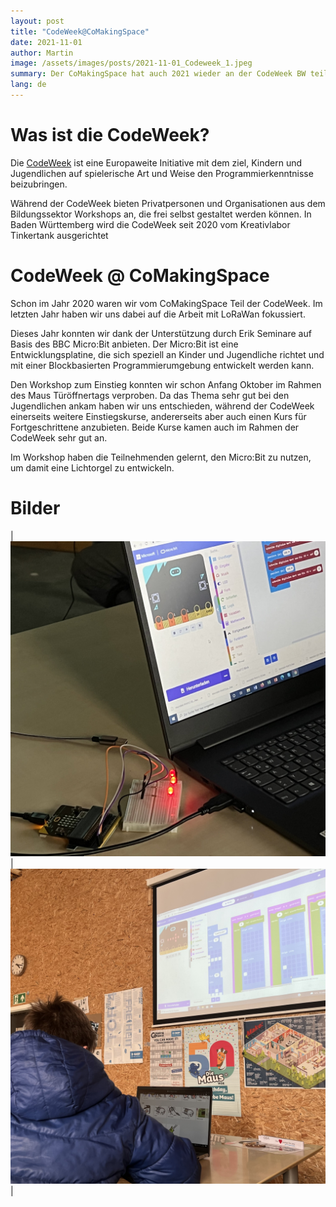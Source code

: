 ```yaml
---
layout: post
title: "CodeWeek@CoMakingSpace"
date: 2021-11-01 
author: Martin
image: /assets/images/posts/2021-11-01_Codeweek_1.jpeg
summary: Der CoMakingSpace hat auch 2021 wieder an der CodeWeek BW teilgenommen!
lang: de
---
```

# Was ist die CodeWeek?

Die [CodeWeek](https://codeweek.eu/) ist eine Europaweite Initiative mit dem ziel, Kindern und Jugendlichen auf spielerische Art und Weise den Programmierkenntnisse beizubringen.

Während der CodeWeek bieten Privatpersonen und Organisationen aus dem Bildungssektor Workshops an, die frei selbst gestaltet werden können. In Baden Württemberg wird die CodeWeek seit 2020 vom Kreativlabor Tinkertank ausgerichtet

# CodeWeek @ CoMakingSpace

Schon im Jahr 2020 waren wir vom CoMakingSpace Teil der CodeWeek. Im letzten Jahr  haben wir uns dabei auf die Arbeit mit LoRaWan fokussiert.

Dieses Jahr konnten wir dank der Unterstützung durch Erik Seminare auf Basis des BBC Micro:Bit anbieten. Der Micro:Bit ist eine Entwicklungsplatine, die sich speziell an Kinder und Jugendliche richtet und mit einer Blockbasierten Programmierumgebung entwickelt werden kann.

Den Workshop zum Einstieg konnten wir schon Anfang Oktober im Rahmen des Maus Türöffnertags verproben. Da das Thema sehr gut bei den Jugendlichen ankam haben wir uns entschieden, während der CodeWeek einerseits weitere Einstiegskurse, andererseits aber auch einen Kurs für Fortgeschrittene anzubieten. Beide Kurse kamen auch im Rahmen der CodeWeek sehr gut an.

Im Workshop haben die Teilnehmenden gelernt, den Micro:Bit zu nutzen, um damit eine Lichtorgel zu entwickeln.

# Bilder

| ![CodeWeek_2](/assets/images/posts/2021-11-01_Codeweek_2.jpeg) | ![CodeWeek 3](/assets/images/posts/2021-11-01_Codeweek_3.jpeg) |
